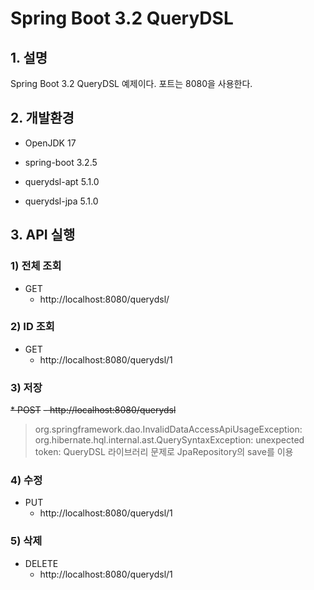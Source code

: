 # Spring Boot 3.2 QueryDSL

## 1. 설명
Spring Boot 3.2 QueryDSL 예제이다. 포트는 8080을 사용한다.

## 2. 개발환경

* OpenJDK 17

* spring-boot 3.2.5

* querydsl-apt 5.1.0

* querydsl-jpa 5.1.0

## 3. API 실행

### 1) 전체 조회

* GET
  - http://localhost:8080/querydsl/

### 2) ID 조회

* GET
  - http://localhost:8080/querydsl/1

### 3) 저장

~~* POST~~
  ~~- http://localhost:8080/querydsl~~

> org.springframework.dao.InvalidDataAccessApiUsageException: org.hibernate.hql.internal.ast.QuerySyntaxException: unexpected token:
> QueryDSL 라이브러리 문제로 JpaRepository의 save를 이용

### 4) 수정

* PUT
  - http://localhost:8080/querydsl/1

### 5) 삭제

* DELETE
  - http://localhost:8080/querydsl/1
